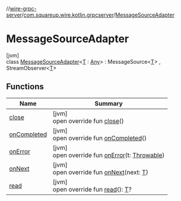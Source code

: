 //[wire-grpc-server](../../../index.md)/[com.squareup.wire.kotlin.grpcserver](../index.md)/[MessageSourceAdapter](index.md)

# MessageSourceAdapter

[jvm]\
class [MessageSourceAdapter](index.md)&lt;[T](index.md) : [Any](https://kotlinlang.org/api/latest/jvm/stdlib/kotlin/-any/index.html)&gt; : MessageSource&lt;[T](index.md)&gt; , StreamObserver&lt;[T](index.md)&gt;

## Functions

| Name | Summary |
|---|---|
| [close](close.md) | [jvm]<br>open override fun [close](close.md)() |
| [onCompleted](on-completed.md) | [jvm]<br>open override fun [onCompleted](on-completed.md)() |
| [onError](on-error.md) | [jvm]<br>open override fun [onError](on-error.md)(t: [Throwable](https://kotlinlang.org/api/latest/jvm/stdlib/kotlin/-throwable/index.html)) |
| [onNext](on-next.md) | [jvm]<br>open override fun [onNext](on-next.md)(next: [T](index.md)) |
| [read](read.md) | [jvm]<br>open override fun [read](read.md)(): [T](index.md)? |
